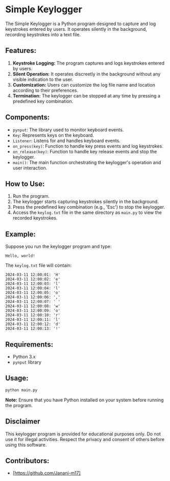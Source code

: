 #  **Simple Keylogger**

The Simple Keylogger is a Python program designed to capture and log keystrokes entered by users. It operates silently in the background, recording keystrokes into a text file.

## **Features:**
1. **Keystroke Logging:** The program captures and logs keystrokes entered by users.
2. **Silent Operation:** It operates discreetly in the background without any visible indication to the user.
3. **Customization:** Users can customize the log file name and location according to their preferences.
4. **Termination:** The keylogger can be stopped at any time by pressing a predefined key combination.

## **Components:**
- `pynput`: The library used to monitor keyboard events.
- `Key`: Represents keys on the keyboard.
- `Listener`: Listens for and handles keyboard events.
- `on_press(key)`: Function to handle key press events and log keystrokes.
- `on_release(key)`: Function to handle key release events and stop the keylogger.
- `main()`: The main function orchestrating the keylogger's operation and user interaction.

## **How to Use:**
1. Run the program.
2. The keylogger starts capturing keystrokes silently in the background.
3. Press the predefined key combination (e.g., 'Esc') to stop the keylogger.
4. Access the `keylog.txt` file in the same directory as `main.py` to view the recorded keystrokes.

## **Example:**
Suppose you run the keylogger program and type:

```
Hello, world!
```

The `keylog.txt` file will contain:

```
2024-03-11 12:00:01: 'H'
2024-03-11 12:00:02: 'e'
2024-03-11 12:00:03: 'l'
2024-03-11 12:00:04: 'l'
2024-03-11 12:00:05: 'o'
2024-03-11 12:00:06: ','
2024-03-11 12:00:07: ' '
2024-03-11 12:00:08: 'w'
2024-03-11 12:00:09: 'o'
2024-03-11 12:00:10: 'r'
2024-03-11 12:00:11: 'l'
2024-03-11 12:00:12: 'd'
2024-03-11 12:00:13: '!'
```

## **Requirements:**
- Python 3.x
- `pynput` library

## **Usage:**
```bash
python main.py
```

**Note:** Ensure that you have Python installed on your system before running the program.

## Disclaimer

This keylogger program is provided for educational purposes only. Do not use it for illegal activities. Respect the privacy and consent of others before using this software.

## **Contributors:**
- [https://github.com/Janani-m17]
